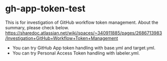 # gh-app-token-test

This is for investigation of GitHub workflow token management.
About the summary, please check below.
https://sharedoc.atlassian.net/wiki/spaces/~340911885/pages/2686713983/Investigation+GitHub+Workflow+Token+Management

- You can try GitHub App token handling with base.yml and target.yml.
- You can try Personal Access Token handling with labeler.yml.
